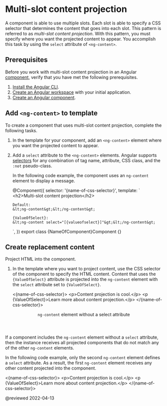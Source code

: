 # Multi-slot content projection

A component is able to use multiple slots.
Each slot is able to specify a CSS selector that determines the content that goes into each slot.
This pattern is referred to as *multi-slot content projection*.
With this pattern, you must specify where you want the projected content to appear.
You accomplish this task by using the `select` attribute of `<ng-content>`.

## Prerequisites

Before you work with multi-slot content projection in an Angular [component][AioGuideGlossaryComponent], verify that you have met the following prerequisites.

1.  [Install the Angular CLI][AioGuideSetupLocalInstallTheAngularCli].
1.  [Create an Angular workspace][AioGuideSetupLocalCreateAWorkspaceAndInitialApplication] with your initial application.
1.  [Create an Angular component][AioGuideComponentCreate].

## Add `<ng-content>` to template

To create a component that uses multi-slot content projection, complete the following tasks.

1.  In the template for your component, add an `<ng-content>` element where you want the projected content to appear.
1.  Add a `select` attribute to the `<ng-content>` elements.
    Angular supports [selectors][MdnDocsWebCssCssSelectors] for any combination of tag name, attribute, CSS class, and the `:not` pseudo-class.

    In the following code example, the component uses an `ng-content` element to display a message.

    <code-example format="typescript" header="Add ng-content to template" language="typescript">

    &commat;Component({
      selector: '{name-of-css-selector}',
      template: &grave;
        &lt;h2&gt;Multi-slot content projection&lt;/h2&gt;

        Default:
        &lt;ng-content&gt;&lt;/ng-content&gt;

        {ValueOfSelect}:
        &lt;ng-content select="[{valueofselect}]"&gt;&lt;/ng-content&gt;
      &grave;,
    })
    export class &lcub;NameOfComponent&rcub;Component {}

    </code-example>

## Create replacement content

Project HTML into the component.

1.  In the template where you want to project content, use the CSS selector of the component to specify the HTML content.
    Content that uses the `{ValueOfSelect}` attribute is projected into the `ng-content` element with the `select` attribute set to `{ValueOfSelect}`.

    <code-example format="html" header="Create content for ng-content" language="html">

    &lt;{name-of-css-selector}&gt;
      &lt;p&gt;Content projection is cool.&lt;/p&gt;
      &lt;p {ValueOfSelect}&gt;Learn more about content projection.&lt;/p&gt;
    &lt;/{name-of-css-selector}&gt;

    </code-example>

<div class="callout is-helpful">

<header><code>ng-content</code> element without a select attribute</header>

If a component includes the `ng-content` element without a `select` attribute, then the instance receives all projected components that do not match any of the other `ng-content` elements.

In the following code example, only the second `ng-content` element defines a `select` attribute.
As a result, the first `ng-content` element receives any other content projected into the component.

<code-example format="html" header="Create content for ng-content" language="html">

&lt;{name-of-css-selector}&gt;
  &lt;p&gt;Content projection is cool.&lt;/p&gt;
  &lt;p {ValueOfSelect}&gt;Learn more about content projection.&lt;/p&gt;
&lt;/{name-of-css-selector}&gt;

</code-example>

</div>

<!-- links -->

[AioGuideComponentCreate]: guide/component/component-create

<!-- "Create an Angular component | Angular" -->

[AioGuideGlossaryComponent]: guide/glossary#component

<!-- "component - Glossary | Angular" -->

[AioGuideSetupLocalCreateAWorkspaceAndInitialApplication]: guide/setup-local#create-a-workspace-and-initial-application

<!-- "Create a workspace and initial application - Setting up the local environment and workspace | Angular" -->

[AioGuideSetupLocalInstallTheAngularCli]: guide/setup-local#install-the-angular-cli

<!-- "Install the Angular CLI - Setting up the local environment and workspace | Angular" -->

<!-- external links -->

[MdnDocsWebCssCssSelectors]: https://developer.mozilla.org/docs/Web/CSS/CSS_Selectors

<!-- "CSS selectors | MDN" -->

<!-- end links -->

@reviewed 2022-04-13
